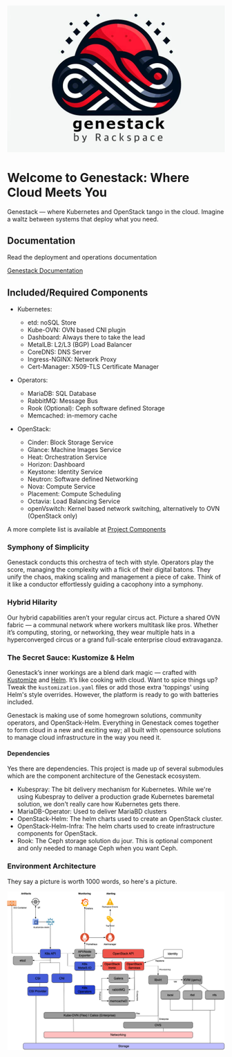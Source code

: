 ![Genestack](assets/images/genestack.png)

# Welcome to Genestack: Where Cloud Meets You

Genestack — where Kubernetes and OpenStack tango in the cloud. Imagine a waltz between systems that deploy
what you need.

## Documentation

Read the deployment and operations documentation

[Genestack Documentation](https://rackerlabs.github.io/genestack/)

## Included/Required Components

* Kubernetes:
    * etd: noSQL Store
    * Kube-OVN: OVN based CNI plugin
    * Dashboard: Always there to take the lead
    * MetalLB: L2/L3 (BGP) Load Balancer
    * CoreDNS: DNS Server
    * Ingress-NGINX: Network Proxy
    * Cert-Manager: X509-TLS Certificate Manager

* Operators:
    * MariaDB: SQL Database
    * RabbitMQ: Message Bus
    * Rook (Optional): Ceph software defined Storage
    * Memcached: in-memory cache

* OpenStack:
    * Cinder: Block Storage Service
    * Glance: Machine Images Service
    * Heat: Orchestration Service
    * Horizon: Dashboard
    * Keystone: Identity Service
    * Neutron: Software defined Networking
    * Nova: Compute Service
    * Placement: Compute Scheduling
    * Octavia: Load Balancing Service
    * openVswitch: Kernel based network switching, alternatively to OVN (OpenStack only)

A more complete list is available at [Project Components](docs/components.md)

### Symphony of Simplicity

Genestack conducts this orchestra of tech with style. Operators play the score, managing the complexity with
a flick of their digital batons. They unify the chaos, making scaling and management a piece of cake. Think
of it like a conductor effortlessly guiding a cacophony into a symphony.


### Hybrid Hilarity

Our hybrid capabilities aren’t your regular circus act. Picture a shared OVN fabric — a communal network
where workers multitask like pros. Whether it’s computing, storing, or networking, they wear multiple
hats in a hyperconverged circus or a grand full-scale enterprise cloud extravaganza.


### The Secret Sauce: Kustomize & Helm

Genestack’s inner workings are a blend dark magic — crafted with [Kustomize](https://kustomize.io) and
[Helm](https://helm.sh). It’s like cooking with cloud. Want to spice things up? Tweak the
`kustomization.yaml` files or add those extra 'toppings' using Helm's style overrides. However, the
platform is ready to go with batteries included.

Genestack is making use of some homegrown solutions, community operators, and OpenStack-Helm. Everything
in Genestack comes together to form cloud in a new and exciting way; all built with opensource solutions
to manage cloud infrastructure in the way you need it.

#### Dependencies

Yes there are dependencies. This project is made up of several submodules which are the component
architecture of the Genestack ecosystem.

* Kubespray: The bit delivery mechanism for Kubernetes. While we're using Kubespray to deliver a production
  grade Kubernetes baremetal solution, we don't really care how Kubernetes gets there.
* MariaDB-Operator: Used to deliver MariaBD clusters
* OpenStack-Helm: The helm charts used to create an OpenStack cluster.
* OpenStack-Helm-Infra: The helm charts used to create infrastructure components for OpenStack.
* Rook: The Ceph storage solution du jour. This is optional component and only needed to manage Ceph
  when you want Ceph.

### Environment Architecture

They say a picture is worth 1000 words, so here's a picture.

![Genestack Architecture Diagram](assets/images/diagram-genestack.png)
